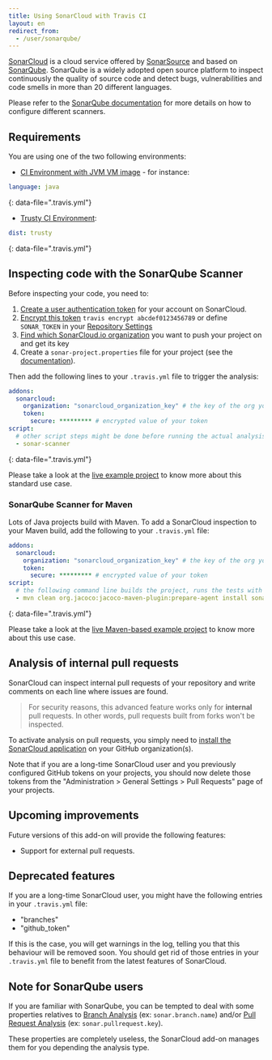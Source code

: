 ```yaml
---
title: Using SonarCloud with Travis CI
layout: en
redirect_from:
  - /user/sonarqube/
---
```


[SonarCloud](https://sonarcloud.io) is a cloud service offered by [SonarSource](https://sonarsource.com) and based on [SonarQube](http://www.sonarqube.org). SonarQube is a widely adopted open source platform to inspect continuously the quality of source code and detect bugs, vulnerabilities and code smells in more than 20 different languages.

Please refer to the [SonarQube documentation](http://redirect.sonarsource.com/doc/analyzing-source-code.html) for more details on how to configure different scanners.

## Requirements

You are using one of the two following environments:

* [CI Environment with JVM VM image](/user/reference/precise/) - for instance:

```yaml
language: java
```
{: data-file=".travis.yml"}

* [Trusty CI Environment](/user/reference/trusty/):

```yaml
dist: trusty
```
{: data-file=".travis.yml"}

## Inspecting code with the SonarQube Scanner

Before inspecting your code, you need to:

1. [Create a user authentication token](https://sonarcloud.io/account/security) for your account on SonarCloud.
2. [Encrypt this token](/user/encryption-keys/#Usage) `travis encrypt abcdef0123456789` or define `SONAR_TOKEN` in your [Repository Settings](/user/environment-variables/#Defining-Variables-in-Repository-Settings)
3. [Find which SonarCloud.io organization](https://sonarcloud.io/account/organizations) you want to push your project on and get its key
4. Create a `sonar-project.properties` file for your project (see the [documentation](http://redirect.sonarsource.com/doc/install-configure-scanner.html)).

Then add the following lines to your `.travis.yml` file to trigger the analysis:

```yaml
addons:
  sonarcloud:
    organization: "sonarcloud_organization_key" # the key of the org you chose at step #3
    token:
      secure: ********* # encrypted value of your token
script:
  # other script steps might be done before running the actual analysis
  - sonar-scanner
```
{: data-file=".travis.yml"}

Please take a look at the [live example project](https://github.com/SonarSource/sq-com_example_standard-sqscanner-travis) to know more about this standard use case.

### SonarQube Scanner for Maven

Lots of Java projects build with Maven. To add a SonarCloud inspection to your Maven build, add the following to your `.travis.yml` file:

```yaml
addons:
  sonarcloud:
    organization: "sonarcloud_organization_key" # the key of the org you chose at step #3
    token:
      secure: ********* # encrypted value of your token
script:
  # the following command line builds the project, runs the tests with coverage and then execute the SonarCloud analysis
  - mvn clean org.jacoco:jacoco-maven-plugin:prepare-agent install sonar:sonar
```
{: data-file=".travis.yml"}

Please take a look at the [live Maven-based example project](https://github.com/SonarSource/sq-com_example_java-maven-travis) to know more about this use case.

## Analysis of internal pull requests

SonarCloud can inspect internal pull requests of your repository and write comments on each line where issues are found.

> For security reasons, this advanced feature works only for **internal** pull requests. In other words, pull requests built from forks won't be inspected.

To activate analysis on pull requests, you simply need to [install the SonarCloud application](https://github.com/apps/sonarcloud) on your GitHub organization(s).

Note that if you are a long-time SonarCloud user and you previously configured GitHub tokens on your projects, you should now delete those tokens from the "Administration > General Settings > Pull Requests" page of your projects.

## Upcoming improvements

Future versions of this add-on will provide the following features:

- Support for external pull requests.

## Deprecated features

If you are a long-time SonarCloud user, you might have the following entries in your `.travis.yml` file:
- "branches"
- "github_token"

If this is the case, you will get warnings in the log, telling you that this behaviour will be removed soon. You should get rid of those entries in your `.travis.yml` file to benefit from the latest features of SonarCloud.

## Note for SonarQube users

If you are familiar with SonarQube, you can be tempted to deal with some properties relatives to [Branch Analysis](https://docs.sonarqube.org/display/SONAR/Branch+Analysis) (ex: `sonar.branch.name`) and/or [Pull Request Analysis](https://docs.sonarqube.org/display/SONAR/Pull+Request+Analysis) (ex: `sonar.pullrequest.key`).

These properties are completely useless, the SonarCloud add-on manages them for you depending the analysis type.




